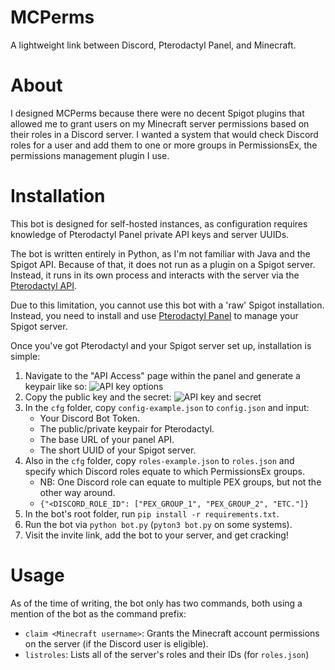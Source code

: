 # MCPerms

A lightweight link between Discord, Pterodactyl Panel, and Minecraft.

# About

I designed MCPerms because there were no decent Spigot plugins that allowed me to grant users on my Minecraft server permissions based on their roles in a Discord server. I wanted a system that would check Discord roles for a user and add them to one or more groups in PermissionsEx, the permissions management plugin I use.

# Installation

This bot is designed for self-hosted instances, as configuration requires knowledge of Pterodactyl Panel private API keys and server UUIDs.

The bot is written entirely in Python, as I'm not familiar with Java and the Spigot API. Because of that, it does not run as a plugin on a Spigot server. Instead, it runs in its own process and interacts with the server via the [Pterodactyl API](https://docs.pterodactyl.io/v0.6/reference).

Due to this limitation, you cannot use this bot with a 'raw' Spigot installation. Instead, you need to install and use [Pterodactyl Panel](https://pterodactyl.io/) to manage your Spigot server.

Once you've got Pterodactyl and your Spigot server set up, installation is simple:

1. Navigate to the "API Access" page within the panel and generate a keypair like so: ![API key options](https://i.imgur.com/bmSJIVq.png)
2. Copy the public key and the secret: ![API key and secret](https://i.imgur.com/eDA84kY.png)
3. In the `cfg` folder, copy `config-example.json` to `config.json` and input:
    - Your Discord Bot Token.
    - The public/private keypair for Pterodactyl.
    - The base URL of your panel API.
    - The short UUID of your Spigot server.
4. Also in the `cfg` folder, copy `roles-example.json` to `roles.json` and specify which Discord roles equate to which PermissionsEx groups.
    - NB: One Discord role can equate to multiple PEX groups, but not the other way around.
    - `{"<DISCORD_ROLE_ID": ["PEX_GROUP_1", "PEX_GROUP_2", "ETC."]}`
5. In the bot's root folder, run `pip install -r requirements.txt`.
6. Run the bot via `python bot.py` (`pyton3 bot.py` on some systems).
7. Visit the invite link, add the bot to your server, and get cracking!

# Usage

As of the time of writing, the bot only has two commands, both using a mention of the bot as the command prefix:

- `claim <Minecraft username>`: Grants the Minecraft account permissions on the server (if the Discord user is eligible).
- `listroles`: Lists all of the server's roles and their IDs (for `roles.json`)

